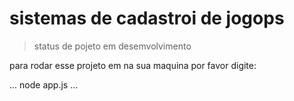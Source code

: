 <h1>sistemas de cadastroi de jogops</h1>

> status  de pojeto em desemvolvimento

para rodar esse projeto em na sua maquina por favor digite:

...
node app.js
...
